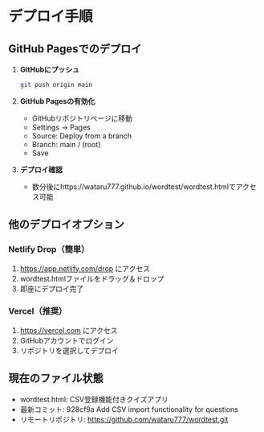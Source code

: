 # デプロイ手順

## GitHub Pagesでのデプロイ

1. **GitHubにプッシュ**
   ```bash
   git push origin main
   ```

2. **GitHub Pagesの有効化**
   - GitHubリポジトリページに移動
   - Settings → Pages
   - Source: Deploy from a branch
   - Branch: main / (root)
   - Save

3. **デプロイ確認**
   - 数分後にhttps://wataru777.github.io/wordtest/wordtest.htmlでアクセス可能

## 他のデプロイオプション

### Netlify Drop（簡単）
1. https://app.netlify.com/drop にアクセス
2. wordtest.htmlファイルをドラッグ＆ドロップ
3. 即座にデプロイ完了

### Vercel（推奨）
1. https://vercel.com にアクセス
2. GitHubアカウントでログイン
3. リポジトリを選択してデプロイ

## 現在のファイル状態
- wordtest.html: CSV登録機能付きクイズアプリ
- 最新コミット: 928cf9a Add CSV import functionality for questions
- リモートリポジトリ: https://github.com/wataru777/wordtest.git